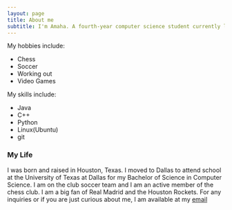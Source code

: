 ```yaml
---
layout: page
title: About me
subtitle: I'm Amaha. A fourth-year computer science student currently living in Dallas, Texas
---
```


My hobbies include:

- Chess
- Soccer
- Working out
- Video Games

My skills include:
 - Java
 - C++
 - Python
 - Linux(Ubuntu)
 - git

### My Life

I was born and raised in Houston, Texas. I moved to Dallas to attend school at the University of Texas at Dallas for my Bachelor of Science in Computer Science. I am on the club soccer team and I am an active member of the chess club. I am a big fan of Real Madrid and the Houston Rockets. For any inquiries or if you are just curious about me, I am available at my [email](amahaghide@gmail.com)
